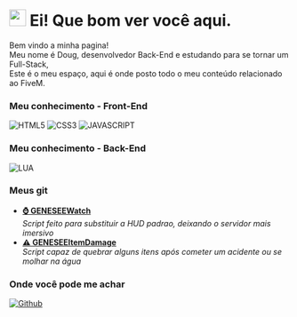 <h1>
  <img src="https://emojis.slackmojis.com/emojis/images/1531849430/4246/blob-sunglasses.gif?1531849430" width="30"/>
  Ei! Que bom ver você aqui.
</h1>

<p>
  Bem vindo a minha pagina!</br>
  Meu nome é Doug, desenvolvedor Back-End e estudando para se tornar um Full-Stack,</br>
  Este é o meu espaço, aqui é onde posto todo o meu conteúdo relacionado ao FiveM</b>. </p>

<h3>
  Meu conhecimento - Front-End
</h3>

<p>
  <img alt="HTML5" src="https://img.shields.io/badge/HTML5-E34F26?style=for-the-badge&logo=html5&logoColor=white" />
  <img alt="CSS3" src="https://img.shields.io/badge/CSS3-1572B6?style=for-the-badge&logo=css3&logoColor=white" />
  <img alt="JAVASCRIPT" src="https://img.shields.io/badge/JavaScript-323330?style=for-the-badge&logo=javascript&logoColor=F7DF1E" />
</p>

<h3>
  Meu conhecimento - Back-End
</h3>

<p>
  <img alt="LUA" src="https://img.shields.io/badge/Lua-2C2D72?style=for-the-badge&logo=lua&logoColor=white" />
</p>

<h3>
  Meus git
</h3>

<ul>
  <li>
    <a href="https://github.com/GENESEE5M/GENESEEWatch">
      <b>
        ⌚ GENESEEWatch
      </b>
    </a>
    <br/>
    <i>
      Script feito para substituir a HUD padrao, deixando o servidor mais imersivo
    </i>
  </li>
  <li>
    <a href="https://github.com/GENESEE5M/GENESEEItemDamage">
      <b>
        ⚠️ GENESEEItemDamage
      </b>
    </a>
    <br/>
    <i>
      Script capaz de quebrar alguns itens após cometer um acidente ou se molhar na água
    </i>
  </li>
</ul>

<h3>
  Onde você pode me achar
</h3>

<p>
  <a href="https://github.com/JnnDougg" target="_blank">
    <img alt="Github" src="https://img.shields.io/badge/GitHub-%2312100E.svg?&style=for-the-badge&logo=Github&logoColor=white" />
  </a>
</p>
